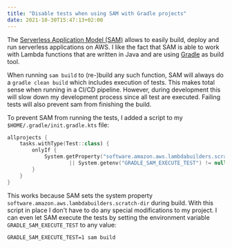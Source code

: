 ```yaml
---
title: "Disable tests when using SAM with Gradle projects"
date: 2021-10-30T15:47:13+02:00
---
```


The [Serverless Application Model (SAM)](https://aws.amazon.com/serverless/sam/) allows to easily build, deploy and run
serverless applications on AWS. I like the fact that SAM is able to work with Lambda functions that are written in Java
and are using [Gradle](https://gradle.org/) as build tool.

When running `sam build` to (re-)build any such function, SAM will always do a `gradle clean build` which includes
execution of tests. This makes total sense when running in a CI/CD pipeline. However, during development this will slow
down my development process since all test  are executed. Failing tests will also prevent sam from finishing the build.

To prevent SAM from running the tests, I added a script to my `$HOME/.gradle/init.gradle.kts` file:
```kotlin
allprojects {
    tasks.withType(Test::class) {
        onlyIf {
            System.getProperty("software.amazon.aws.lambdabuilders.scratch-dir") == null
                    || System.getenv("GRADLE_SAM_EXECUTE_TEST") != null
        }
    }
}
```

This works because SAM sets the system property `software.amazon.aws.lambdabuilders.scratch-dir` during build. With this script in place I don't have to do any special modifications to my project. I can even let SAM execute the tests by setting the environment variable `GRADLE_SAM_EXECUTE_TEST` to any value:

```shell
GRADLE_SAM_EXECUTE_TEST=1 sam build
```
